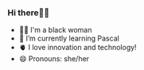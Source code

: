 ### Hi there👋🏾

- ✊🏾 I'm a black woman
- 🌱 I’m currently learning Pascal
- 🫀 I love innovation and technology!
- 😄 Pronouns: she/her

